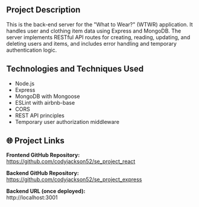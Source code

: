 ## Project Description

This is the back-end server for the "What to Wear?" (WTWR) application. It handles user and clothing item data using Express and MongoDB. The server implements RESTful API routes for creating, reading, updating, and deleting users and items, and includes error handling and temporary authentication logic.

## Technologies and Techniques Used

- Node.js
- Express
- MongoDB with Mongoose
- ESLint with airbnb-base
- CORS
- REST API principles
- Temporary user authorization middleware

## 🌐 Project Links

**Frontend GitHub Repository:**  
https://github.com/codyjackson52/se_project_react

**Backend GitHub Repository:**  
https://github.com/codyjackson52/se_project_express

**Backend URL (once deployed):**  
http://localhost:3001 <!-- or your Render/Google Cloud link -->
